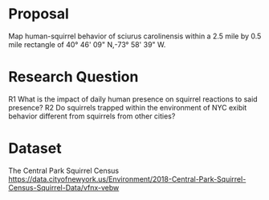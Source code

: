 # Proposal
Map human-squirrel behavior of sciurus carolinensis within a 2.5 mile by 0.5 mile rectangle of 40° 46' 09" N,-73° 58' 39" W.

# Research Question
R1 What is the impact of daily human presence on squirrel reactions to said presence? 
R2 Do squirrels trapped within the environment of NYC exibit behavior different from squirrels from other cities?

# Dataset
The Central Park Squirrel Census
https://data.cityofnewyork.us/Environment/2018-Central-Park-Squirrel-Census-Squirrel-Data/vfnx-vebw